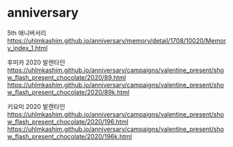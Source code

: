 # anniversary
5th 애니버서리<br>https://uhlmkashim.github.io/anniversary/memory/detail/1708/10020/Memory_index_1.html

후미카 2020 발렌타인<br>https://uhlmkashim.github.io/anniversary/campaigns/valentine_present/show_flash_present_chocolate/2020/89.html<br>https://uhlmkashim.github.io/anniversary/campaigns/valentine_present/show_flash_present_chocolate/2020/89k.html

키요미 2020 발렌타인<br>https://uhlmkashim.github.io/anniversary/campaigns/valentine_present/show_flash_present_chocolate/2020/196.html<br>https://uhlmkashim.github.io/anniversary/campaigns/valentine_present/show_flash_present_chocolate/2020/196k.html
